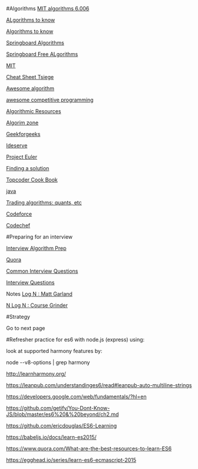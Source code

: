 #Algorithms
[MIT algorithms 6.006](http://ocw.mit.edu/courses/electrical-engineering-and-computer-science/6-006-introduction-to-algorithms-fall-2011/)

[ALgorithms to know](http://www.geeksforgeeks.org/top-10-algorithms-in-interview-questions/#algo5)

[Algorithms to know](http://www.programcreek.com/2012/11/top-10-algorithms-for-coding-interview/)

[Springboard Algorithms](https://www.springboard.com/topic/algorithm)

[Springboard Free ALgorithms](https://www.springboard.com/topic/algorithm)

[MIT](http://ocw.mit.edu/courses/audio-video-courses/)

[Cheat Sheet Tsiege](https://gist.github.com/TSiege/cbb0507082bb18ff7e4b)

[Awesome algorithm](https://github.com/lnishan/awesome-competitive-programming)

[awesome competitive programming](https://github.com/lnishan/awesome-competitive-programming)

[Algorithmic Resources](https://github.com/hkirat/Algorithmic-Resources)

[Algorim zone](https://github.com/kennyledet/Algorithm-Implementations)

[Geekforgeeks](http://www.geeksforgeeks.org/fundamentals-of-algorithms/)

[Ideserve](http://www.ideserve.co.in/)

[Project Euler](https://projecteuler.net/archives)

[Finding a solution](https://www.topcoder.com/community/data-science/data-science-tutorials/how-to-find-a-solution/)

[Topcoder Cook Book](http://apps.topcoder.com/forums/?module=Category&categoryID=4532)

[java](https://github.com/mission-peace/interview/wiki)

[Trading algorithms: quants, etc](https://www.quora.com/What-are-good-beginning-algorithmic-trading-tutorials)

[Codeforce](http://codeforces.com/problemset)

[Codechef](https://www.codechef.com/problems/hard/)

#Preparing for an interview

[Interview Algorithm Prep](https://www.quora.com/How-can-one-be-well-prepared-to-answer-data-structure-algorithm-questions-in-interviews)

[Quora](https://www.quora.com/What-is-the-correct-strategy-for-studying-algorithms-and-preparing-for-coding-interviews-simultaneously)

[Common Interview Questions](https://www.themuse.com/advice/51-interview-questions-you-should-be-asking)

[Interview Questions](https://www.themuse.com/advice/how-to-answer-the-31-most-common-interview-questions)

Notes
[Log N : Matt Garland](https://www.youtube.com/watch?v=kjDR1NBB9MU)

[N Log N : Course Grinder](https://www.youtube.com/watch?v=VTcJVgOdaA4)

#Strategy

Go to next page

#Refresher practice for es6 with node.js (express) using:

look at supported harmony features by:

node --v8-options | grep harmony


http://learnharmony.org/

https://leanpub.com/understandinges6/read#leanpub-auto-multiline-strings

https://developers.google.com/web/fundamentals/?hl=en

https://github.com/getify/You-Dont-Know-JS/blob/master/es6%20&%20beyond/ch2.md

https://github.com/ericdouglas/ES6-Learning

https://babeljs.io/docs/learn-es2015/

https://www.quora.com/What-are-the-best-resources-to-learn-ES6

https://egghead.io/series/learn-es6-ecmascript-2015
